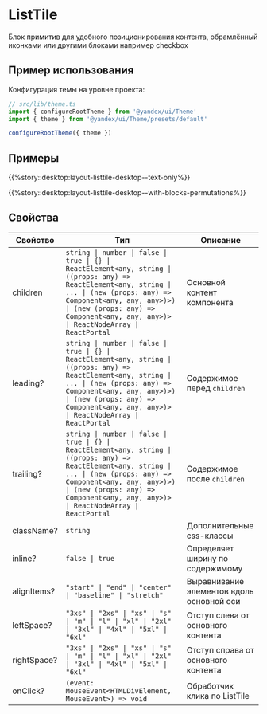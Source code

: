 # ListTile


<!-- description:start -->
Блок примитив для удобного позиционирования контента, обрамлённый иконками или другими блоками например checkbox
<!-- description:end -->

## Пример использования

Конфигурация темы на уровне проекта:

```ts
// src/lib/theme.ts
import { configureRootTheme } from '@yandex/ui/Theme'
import { theme } from '@yandex/ui/Theme/presets/default'

configureRootTheme({ theme })
```



## Примеры

{{%story::desktop:layout-listtile-desktop--text-only%}}

{{%story::desktop:layout-listtile-desktop--with-blocks-permutations%}}

## Свойства

<!-- props:start -->
| Свойство    | Тип                                                                                                                                                                                                                                                               | Описание                                  |
| ----------- | ----------------------------------------------------------------------------------------------------------------------------------------------------------------------------------------------------------------------------------------------------------------- | ----------------------------------------- |
| children    | `string \| number \| false \| true \| {} \| ReactElement<any, string \| ((props: any) => ReactElement<any, string \| ... \| (new (props: any) => Component<any, any, any>)>) \| (new (props: any) => Component<any, any, any>)> \| ReactNodeArray \| ReactPortal` | Основной контент компонента               |
| leading?    | `string \| number \| false \| true \| {} \| ReactElement<any, string \| ((props: any) => ReactElement<any, string \| ... \| (new (props: any) => Component<any, any, any>)>) \| (new (props: any) => Component<any, any, any>)> \| ReactNodeArray \| ReactPortal` | Содержимое перед `children`               |
| trailing?   | `string \| number \| false \| true \| {} \| ReactElement<any, string \| ((props: any) => ReactElement<any, string \| ... \| (new (props: any) => Component<any, any, any>)>) \| (new (props: any) => Component<any, any, any>)> \| ReactNodeArray \| ReactPortal` | Содержимое после `children`               |
| className?  | `string`                                                                                                                                                                                                                                                          | Дополнительные css-классы                 |
| inline?     | `false \| true`                                                                                                                                                                                                                                                   | Определяет ширину по содержимому          |
| alignItems? | `"start" \| "end" \| "center" \| "baseline" \| "stretch"`                                                                                                                                                                                                         | Выравнивание элементов вдоль основной оси |
| leftSpace?  | `"3xs" \| "2xs" \| "xs" \| "s" \| "m" \| "l" \| "xl" \| "2xl" \| "3xl" \| "4xl" \| "5xl" \| "6xl"`                                                                                                                                                                | Отступ слева от основного контента        |
| rightSpace? | `"3xs" \| "2xs" \| "xs" \| "s" \| "m" \| "l" \| "xl" \| "2xl" \| "3xl" \| "4xl" \| "5xl" \| "6xl"`                                                                                                                                                                | Отступ справа от основного контента       |
| onClick?    | `(event: MouseEvent<HTMLDivElement, MouseEvent>) => void`                                                                                                                                                                                                         | Обработчик клика по ListTile              |
<!-- props:end -->
